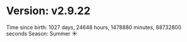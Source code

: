 # Version: v2.9.22
Time since birth: 1027 days, 24648 hours, 1478880 minutes, 88732800 seconds
Season: Summer ☀️
